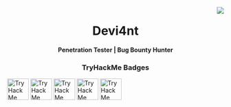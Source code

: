 <img align="right" src="https://visitor-badge.laobi.icu/badge?page_id=Devi4ntHacker.visitor-badge&left_color=red&right_color=black" />

<h1 align="center">Devi4nt</h1>

<p align="center">
  <strong>Penetration Tester | Bug Bounty Hunter</strong>
</p>

<h3 align="center">TryHackMe Badges</h3>
<p>
  <img src="https://assets.tryhackme.com/img/badges/networkfundamentals.svg" alt="TryHackMe" width="50">
  <img src="https://assets.tryhackme.com/img/badges/howthewebworks.svg" alt="TryHackMe" width="50">
  <img src="https://assets.tryhackme.com/img/badges/firstfour.svg" alt="TryHackMe" width="50">
  <img src="https://assets.tryhackme.com/img/badges/webbed.svg" alt="TryHackMe" width="50">
  <img src="https://assets.tryhackme.com/img/badges/streak7.svg" alt="TryHackMe" width="50">
</p>

